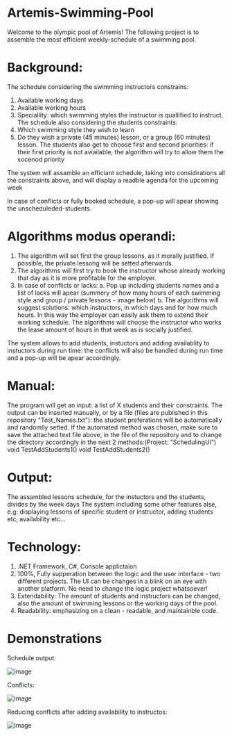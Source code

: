 # Artemis-Swimming-Pool
Welcome to the olympic pool of Artemis!
The following project is to assemble the most efficient weekly-schedule of a swimming pool.
# Background:
The schedule considering the swimming instructors constrains:
1. Available working days
2. Available working hours
3. Speciallity: which swimming styles the instructor is quallified to instruct.
The schedule also considering the students constraints:
1. Which swimming style they wish to learn
2. Do they wish a private (45 minutes) lesson, or a group (60 minutes) lesson. The students also get to choose first and second priorities:
if their first priority is not aviailable, the algorithm will try to allow them the socenod priority

The system will assamble an efficiant schedule, taking into considirations all the constraints above, and will display a readble agenda for the upcoming week

In case of conflicts or fully booked schedule, a pop-up will apear showing the unscheduleded-students.

# Algorithms modus operandi:
1. The algorithm will set first the group lessons, as it morally justified.
If possible, the private lessong will be setted afterwards.
2. The algorithms will first try to book the instructor whose already working that day as it is more profitable for the employer.
3. In case of conflicts or lacks:
  a. Pop up including students names and a list of lacks will apear (summery of how many hours of each swimming style and group / private lessons - image below)
  b. The algorithms will suggest solutions: which instructors, in which days and for how much hours. In this way the employer can easily ask them to extend
  their working schedule. The algorithms will choose the instructor who works the lease amount of hours in that week as is socially justified.
  
  
The system allows to add students, instuctors and adding availablity to instuctors during run time: the conflicts will also be handled during run time
and a pop-up will be apear accordingly.


# Manual:
The program will get an input: a list of X students and their constraints.
The output can be inserted manually, or by a file (files are published in this repository "Test_Names.txt"): the student preferations will be
automatically and randomlly setted.
If the automated method was chosen, make sure to save the attached text file above, in the file of the repository and to change the directory accordingly
in the next 2 methods:(Project: "SchedulingUI")
void TestAddStudents1()
void TestAddStudents2()

# Output:
The assambled lessons schedule, for the instuctors and the students, divides by the week days
The system including some other features alse, e.g: displaying lessons of specific student or instructor, adding students etc, availability etc...

# Technology:
1. .NET Framework, C#, Console applictaion
2. 100%, Fully supperation between the logic and the user interface - two different projects. The UI can be changes in a blink on an eye with another platform. No need to change
the logic project whatsoever!
3. Extendability: The amount of students and instructors can be changed, also the amount of swimming lessons or the working days of the pool.
4. Readability: emphasizing on a clean - readable, and maintainble code.


# Demonstrations

Schedule output:

![image](https://user-images.githubusercontent.com/75504717/205940287-d5337c4c-9832-4e19-85ad-eeee16f7ab66.png)


Conflicts:

![image](https://user-images.githubusercontent.com/75504717/205933838-52804f0f-fb1c-4626-b29b-a37223056404.png)


Reducing conflicts after adding availability to instructos:

![image](https://user-images.githubusercontent.com/75504717/205935024-88694de6-cb0c-47cd-b6c5-43a7bb0e46a2.png)
